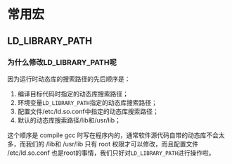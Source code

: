 # 常用宏



## LD_LIBRARY_PATH

### 为什么修改LD_LIBRARY_PATH呢

因为运行时动态库的搜索路径的先后顺序是：
1. 编译目标代码时指定的动态库搜索路径；
2. 环境变量`LD_LIBRARY_PATH`指定的动态库搜索路径；
3. 配置文件/etc/ld.so.conf中指定的动态库搜索路径；
4. 默认的动态库搜索路径/lib和/usr/lib；

这个顺序是 compile gcc 时写在程序内的，通常软件源代码自带的动态库不会太多，而我们的 /lib和 /usr/lib 只有 root 权限才可以修改，而且配置文件 /etc/ld.so.conf 也是root的事情，我们只好对`LD_LIBRARY_PATH`进行操作啦。